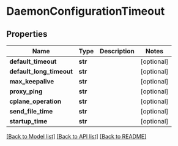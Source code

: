 # DaemonConfigurationTimeout

## Properties
Name | Type | Description | Notes
------------ | ------------- | ------------- | -------------
**default_timeout** | **str** |  | [optional] 
**default_long_timeout** | **str** |  | [optional] 
**max_keepalive** | **str** |  | [optional] 
**proxy_ping** | **str** |  | [optional] 
**cplane_operation** | **str** |  | [optional] 
**send_file_time** | **str** |  | [optional] 
**startup_time** | **str** |  | [optional] 

[[Back to Model list]](../README.md#documentation-for-models) [[Back to API list]](../README.md#documentation-for-api-endpoints) [[Back to README]](../README.md)


